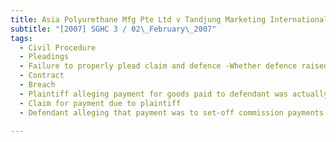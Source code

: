 ```yaml
---
title: Asia Polyurethane Mfg Pte Ltd v Tandjung Marketing International Pte Ltd 
subtitle: "[2007] SGHC 3 / 02\_February\_2007"
tags:
  - Civil Procedure
  - Pleadings
  - Failure to properly plead claim and defence -Whether defence raised during the trial can be relied on when not pleaded
  - Contract
  - Breach
  - Plaintiff alleging payment for goods paid to defendant was actually intended for it
  - Claim for payment due to plaintiff
  - Defendant alleging that payment was to set-off commission payments owed to it

---
```


